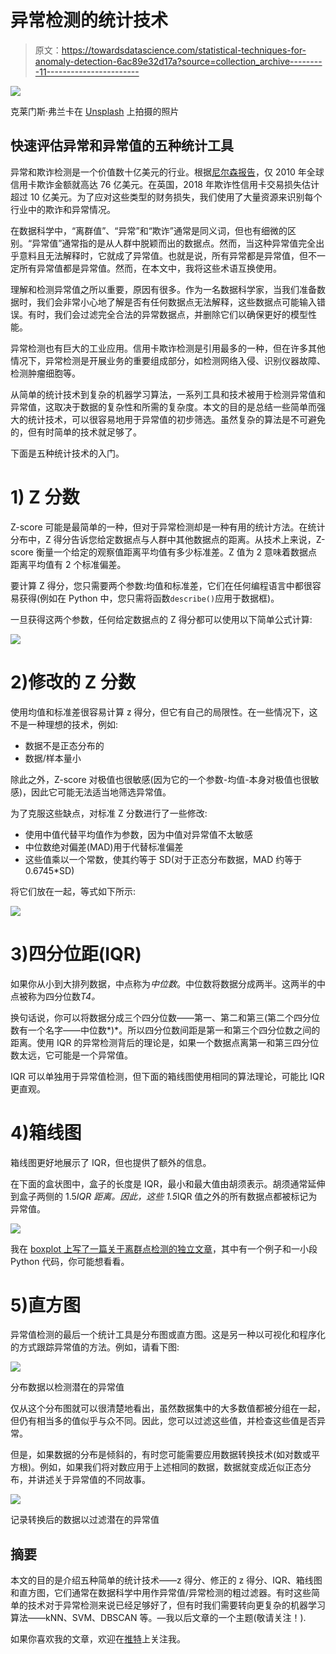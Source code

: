 # 异常检测的统计技术

> 原文：<https://towardsdatascience.com/statistical-techniques-for-anomaly-detection-6ac89e32d17a?source=collection_archive---------11----------------------->

![](img/60a1ebaa48e346d8e510eb1d8ca67dfd.png)

克莱门斯·弗兰卡在 [Unsplash](https://unsplash.com?utm_source=medium&utm_medium=referral) 上拍摄的照片

## 快速评估异常和异常值的五种统计工具

异常和欺诈检测是一个价值数十亿美元的行业。根据[尼尔森报告](https://nilsonreport.com/upload/content_promo/The_Nilson_Report_10-17-2016.pdf)，仅 2010 年全球信用卡欺诈金额就高达 76 亿美元。在英国，2018 年欺诈性信用卡交易损失估计超过 10 亿美元。为了应对这些类型的财务损失，我们使用了大量资源来识别每个行业中的欺诈和异常情况。

在数据科学中，“离群值”、“异常”和“欺诈”通常是同义词，但也有细微的区别。“异常值”通常指的是从人群中脱颖而出的数据点。然而，当这种异常值完全出乎意料且无法解释时，它就成了异常值。也就是说，所有异常都是异常值，但不一定所有异常值都是异常值。然而，在本文中，我将这些术语互换使用。

理解和检测异常值之所以重要，原因有很多。作为一名数据科学家，当我们准备数据时，我们会非常小心地了解是否有任何数据点无法解释，这些数据点可能输入错误。有时，我们会过滤完全合法的异常数据点，并删除它们以确保更好的模型性能。

异常检测也有巨大的工业应用。信用卡欺诈检测是引用最多的一种，但在许多其他情况下，异常检测是开展业务的重要组成部分，如检测网络入侵、识别仪器故障、检测肿瘤细胞等。

从简单的统计技术到复杂的机器学习算法，一系列工具和技术被用于检测异常值和异常值，这取决于数据的复杂性和所需的复杂度。本文的目的是总结一些简单而强大的统计技术，可以很容易地用于异常值的初步筛选。虽然复杂的算法是不可避免的，但有时简单的技术就足够了。

下面是五种统计技术的入门。

# 1) Z 分数

Z-score 可能是最简单的一种，但对于异常检测却是一种有用的统计方法。在统计分布中，Z 得分告诉您给定数据点与人群中其他数据点的距离。从技术上来说，Z-score 衡量一个给定的观察值距离平均值有多少标准差。Z 值为 2 意味着数据点距离平均值有 2 个标准偏差。

要计算 Z 得分，您只需要两个参数:均值和标准差，它们在任何编程语言中都很容易获得(例如在 Python 中，您只需将函数`describe()`应用于数据框)。

一旦获得这两个参数，任何给定数据点的 Z 得分都可以使用以下简单公式计算:

![](img/96f69d9aee3ede9718a7d554cd1e1312.png)

# 2)修改的 Z 分数

使用均值和标准差很容易计算 z 得分，但它有自己的局限性。在一些情况下，这不是一种理想的技术，例如:

*   数据不是正态分布的
*   数据/样本量小

除此之外，Z-score 对极值也很敏感(因为它的一个参数-均值-本身对极值也很敏感)，因此它可能无法适当地筛选异常值。

为了克服这些缺点，对标准 Z 分数进行了一些修改:

*   使用中值代替平均值作为参数，因为中值对异常值不太敏感
*   中位数绝对偏差(MAD)用于代替标准偏差
*   这些值乘以一个常数，使其约等于 SD(对于正态分布数据，MAD 约等于 0.6745*SD)

将它们放在一起，等式如下所示:

![](img/9c174743509f61ce88c5514b8052cbfe.png)

# 3)四分位距(IQR)

如果你从小到大排列数据，中点称为*中位数*。中位数将数据分成两半。这两半的中点被称为四分位数*T4。*

换句话说，你可以将数据分成三个四分位数——第一、第二和第三(第二个四分位数有一个名字——中位数*)*。所以四分位数间距是第一和第三个四分位数之间的距离。使用 IQR 的异常检测背后的理论是，如果一个数据点离第一和第三四分位数太远，它可能是一个异常值。

IQR 可以单独用于异常值检测，但下面的箱线图使用相同的算法理论，可能比 IQR 更直观。

# 4)箱线图

箱线图更好地展示了 IQR，但也提供了额外的信息。

在下面的盒状图中，盒子的长度是 IQR，最小和最大值由胡须表示。胡须通常延伸到盒子两侧的 1.5*IQR 距离。因此，这些 1.5*IQR 值之外的所有数据点都被标记为异常值。

![](img/8bb59f779c9ec1a06b1628169f678a8f.png)

我在 [boxplot 上写了一篇关于离群点检测的独立文章](/boxplot-for-anomaly-detection-9eac783382fd)，其中有一个例子和一小段 Python 代码，你可能想看看。

# 5)直方图

异常值检测的最后一个统计工具是分布图或直方图。这是另一种以可视化和程序化的方式跟踪异常值的方法。例如，请看下图:

![](img/055a6c49d8efe095e6c6225fc211ec0b.png)

分布数据以检测潜在的异常值

仅从这个分布图就可以很清楚地看出，虽然数据集中的大多数值都被分组在一起，但仍有相当多的值似乎与众不同。因此，您可以过滤这些值，并检查这些值是否异常。

但是，如果数据的分布是倾斜的，有时您可能需要应用数据转换技术(如对数或平方根)。例如，如果我们将对数应用于上述相同的数据，数据就变成近似正态分布，并讲述关于异常值的不同故事。

![](img/c5a614952ab2a79433437d95da014561.png)

记录转换后的数据以过滤潜在的异常值

## 摘要

本文的目的是介绍五种简单的统计技术——z 得分、修正的 z 得分、IQR、箱线图和直方图，它们通常在数据科学中用作异常值/异常检测的粗过滤器。有时这些简单的技术对于异常检测来说已经足够好了，但有时我们需要转向更复杂的机器学习算法——kNN、SVM、DBSCAN 等。—我以后文章的一个主题(敬请关注！).

如果你喜欢我的文章，欢迎在[推特](https://twitter.com/DataEnthus)上关注我。